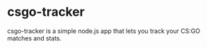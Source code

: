 # csgo-tracker
csgo-tracker is a simple node.js app that lets you track your CS:GO matches and stats.